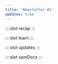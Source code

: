 ```yaml
---
title: 'Newsletter #1'
updates: true
---
```


::: slot recap
<template>
<NewsLink :tidbit="4" />
<NewsLink blog="new-features-in-2-0" />
</template>
:::

::: slot learn
<template>
<NewsLink
  title="CSS Variables"
  url="https://developer.mozilla.org/en-US/docs/Web/CSS/--*"
  subtext="MDN web docs"
  external
/>
<NewsLink
  title="JavaScript Promises for Dummies"
  url="https://scotch.io/tutorials/javascript-promises-for-dummies"
  subtext="Jecelyn Yeen"
  external
/>
<NewsLink
  title="What’s New in ECMAScript and JavaScript for 2020"
  url="https://thenewstack.io/report-whats-new-in-ecmascript-and-javascript-for-2020/"
  subtext="Mary Branscombe"
  external
/>
</template>
:::

::: slot updates
<template>
<news-text>
Welcome to my first newsletter! I know this
isn't a real proper newsletter as there is no way to sign up. I'm
working on it though! I just want to test this series and
see what you all think first.
</news-text>

</template>
:::

::: slot samDocs
<template>
<news-text>
I've been sharing my developer journey in my IG story. But I want to start sharing them here now. It will be a behind the scene look of my journey to becoming a Senior Developer. There will be highs and lows. It's going to be raw -- I won't be sugarcoating anything. I hope by sharing my experience, you might find some commonalities in navigating your journey 💛
</news-text>
</template>
:::
